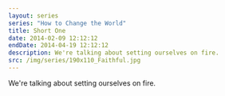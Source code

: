 ```yaml
---
layout: series
series: "How to Change the World"
title: Short One
date: 2014-02-09 12:12:12
endDate: 2014-04-19 12:12:12
description: We're talking about setting ourselves on fire.
src: /img/series/190x110_Faithful.jpg
---
```


We're talking about setting ourselves on fire.